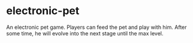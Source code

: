 # electronic-pet
An electronic pet game. Players can feed the pet and play with him. After some time, he will evolve into the next stage until the max level.
